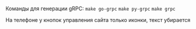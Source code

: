 Команды для генерации gRPC:
`make go-grpc`
`make py-grpc`
`make grpc`

На телефоне у кнопок управления сайта только иконки, текст убирается